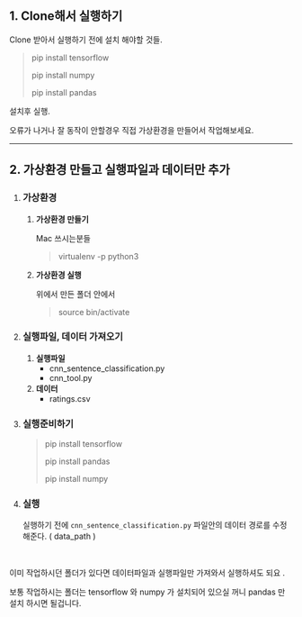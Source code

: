 ## 1. Clone해서 실행하기

Clone 받아서 실행하기 전에 설치 해야할 것들.

> pip install tensorflow
>
> pip install numpy
>
> pip install pandas

설치후 실행.

오류가 나거나 잘 동작이 안할경우 직접 가상환경을 만들어서 작업해보세요.



---



## 2. 가상환경 만들고 실행파일과 데이터만 추가

1. ### 가상환경

   1. **가상환경 만들기**

      Mac 쓰시는분들 

      > virtualenv -p python3 <name>

   2. **가상환경 실행**

      위에서 만든 폴더 안에서

      > source bin/activate

2. ### 실행파일, 데이터 가져오기

   1. **실행파일**
      * cnn_sentence_classification.py
      * cnn_tool.py
   2. **데이터**
      * ratings.csv

3. ### 실행준비하기

   > pip install tensorflow
   >
   > pip install pandas
   >
   > pip install numpy

4. ### 실행 

   실행하기 전에 `cnn_sentence_classification.py` 파일안의 데이터 경로를 수정해준다. ( data_path )

   ​

이미 작업하시던 폴더가 있다면 데이터파일과 실행파일만 가져와서 실행하셔도 되요 . 

보통 작업하시는 폴더는 tensorflow 와 numpy 가 설치되어 있으실 꺼니 pandas 만 설치 하시면 될겁니다.